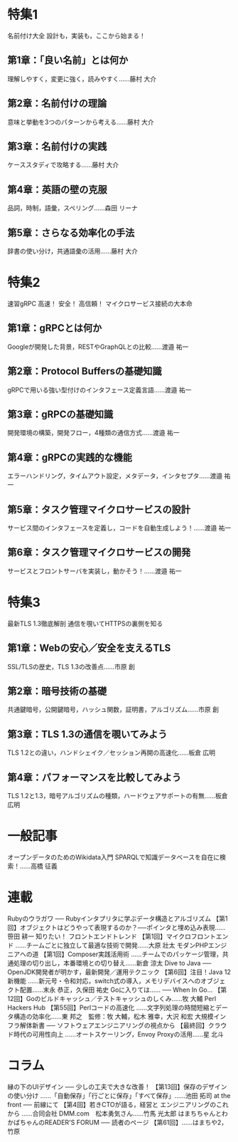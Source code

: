 # 特集1
名前付け大全
設計も，実装も，ここから始まる！
## 第1章：「良い名前」とは何か
理解しやすく，変更に強く，読みやすく……藤村 大介
## 第2章：名前付けの理論
意味と挙動を3つのパターンから考える……藤村 大介
## 第3章：名前付けの実践
ケーススタディで攻略する……藤村 大介
## 第4章：英語の壁の克服
品詞，時制，語彙，スペリング……森田 リーナ
## 第5章：さらなる効率化の手法
辞書の使い分け，共通語彙の活用……藤村 大介

# 特集2
速習gRPC
高速！ 安全！ 高信頼！ マイクロサービス接続の大本命
## 第1章：gRPCとは何か
Googleが開発した背景，RESTやGraphQLとの比較……渡邉 祐一
## 第2章：Protocol Buffersの基礎知識
gRPCで用いる強い型付けのインタフェース定義言語……渡邉 祐一
## 第3章：gRPCの基礎知識
開発環境の構築，開発フロー，4種類の通信方式……渡邉 祐一
## 第4章：gRPCの実践的な機能
エラーハンドリング，タイムアウト設定，メタデータ，インタセプタ……渡邉 祐一
## 第5章：タスク管理マイクロサービスの設計
サービス間のインタフェースを定義し，コードを自動生成しよう！……渡邉 祐一
## 第6章：タスク管理マイクロサービスの開発
サービスとフロントサーバを実装し，動かそう！……渡邉 祐一

# 特集3
最新TLS 1.3徹底解剖
通信を覗いてHTTPSの裏側を知る
## 第1章：Webの安心／安全を支えるTLS
SSL/TLSの歴史，TLS 1.3の改善点……市原 創
## 第2章：暗号技術の基礎
共通鍵暗号，公開鍵暗号，ハッシュ関数，証明書，アルゴリズム……市原 創
## 第3章：TLS 1.3の通信を覗いてみよう
TLS 1.2との違い，ハンドシェイク／セッション再開の高速化……板倉 広明
## 第4章：パフォーマンスを比較してみよう
TLS 1.2と1.3，暗号アルゴリズムの種類，ハードウェアサポートの有無……板倉 広明

# 一般記事
オープンデータのためのWikidata入門
SPARQLで知識データベースを自在に検索！……高橋 征義

# 連載
Rubyのウラガワ ── Rubyインタプリタに学ぶデータ構造とアルゴリズム
【第1回】オブジェクトはどうやって表現するのか？──ポインタと埋め込み表現……笹田 耕一
知りたい！ フロントエンドトレンド
【第1回】マイクロフロントエンド ……チームごとに独立して最適な技術で開発……大原 壯太
モダンPHPエンジニアへの道
【第1回】Composer実践活用術 ……チームでのパッケージ管理，共通処理の切り出し，本番環境との切り替え……新倉 涼太
Dive to Java ── OpenJDK開発者が明かす，最新開発／運用テクニック
【第6回】注目！Java 12新機能 ……新元号・令和対応，switch式の導入，メモリデバイスへのオブジェクト配置……末永 恭正，久保田 祐史
Goに入りては…… ── When In Go...
【第12回】Goのビルドキャッシュ／テストキャッシュのしくみ……牧 大輔
Perl Hackers Hub
【第55回】Perlコードの高速化 ……文字列処理の時間短縮とデータ構造の効率化……東 邦之　監修：牧 大輔，松木 雅幸，大沢 和宏
大規模インフラ解体新書 ── ソフトウェアエンジニアリングの視点から
【最終回】クラウド時代の可用性向上 ……オートスケーリング，Envoy Proxyの活用……星 北斗

# コラム
縁の下のUIデザイン ── 少しの工夫で大きな改善！
【第13回】保存のデザインの使い分け ……「自動保存」「行ごとに保存」「すべて保存」……池田 拓司
at the front ── 前線にて
【第4回】若きCTOが語る，経営と エンジニアリングのこれから ……合同会社 DMM.com　松本勇気さん……竹馬 光太郎
はまちちゃんとわかばちゃんのREADER'S FORUM ── 読者のページ
【第61回】……はまちや2，竹原
